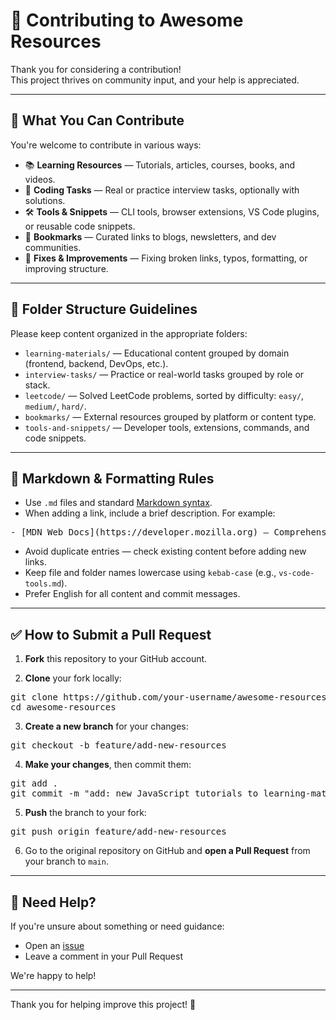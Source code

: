 # 🤝 Contributing to Awesome Resources

Thank you for considering a contribution!  
This project thrives on community input, and your help is appreciated.

---

## 📌 What You Can Contribute

You're welcome to contribute in various ways:

- 📚 **Learning Resources** — Tutorials, articles, courses, books, and videos.
- 🧩 **Coding Tasks** — Real or practice interview tasks, optionally with solutions.
- 🛠 **Tools & Snippets** — CLI tools, browser extensions, VS Code plugins, or reusable code snippets.
- 🔗 **Bookmarks** — Curated links to blogs, newsletters, and dev communities.
- 🧹 **Fixes & Improvements** — Fixing broken links, typos, formatting, or improving structure.

---

## 📁 Folder Structure Guidelines

Please keep content organized in the appropriate folders:

- `learning-materials/` — Educational content grouped by domain (frontend, backend, DevOps, etc.).
- `interview-tasks/` — Practice or real-world tasks grouped by role or stack.
- `leetcode/` — Solved LeetCode problems, sorted by difficulty: `easy/`, `medium/`, `hard/`.
- `bookmarks/` — External resources grouped by platform or content type.
- `tools-and-snippets/` — Developer tools, extensions, commands, and code snippets.

---

## 📝 Markdown & Formatting Rules

- Use `.md` files and standard [Markdown syntax](https://www.markdownguide.org/basic-syntax/).
- When adding a link, include a brief description. For example:

<pre>
- [MDN Web Docs](https://developer.mozilla.org) – Comprehensive reference for web developers.
</pre>

- Avoid duplicate entries — check existing content before adding new links.
- Keep file and folder names lowercase using `kebab-case` (e.g., `vs-code-tools.md`).
- Prefer English for all content and commit messages.

---

## ✅ How to Submit a Pull Request

1. **Fork** this repository to your GitHub account.

2. **Clone** your fork locally:

<pre>
git clone https://github.com/your-username/awesome-resources.git
cd awesome-resources
</pre>

3. **Create a new branch** for your changes:

<pre>
git checkout -b feature/add-new-resources
</pre>

4. **Make your changes**, then commit them:

<pre>
git add .
git commit -m "add: new JavaScript tutorials to learning-materials"
</pre>

5. **Push** the branch to your fork:

<pre>
git push origin feature/add-new-resources
</pre>

6. Go to the original repository on GitHub and **open a Pull Request** from your branch to `main`.

---

## 💬 Need Help?

If you're unsure about something or need guidance:

- Open an [issue](../../issues)
- Leave a comment in your Pull Request

We're happy to help!

---

Thank you for helping improve this project! 💙
